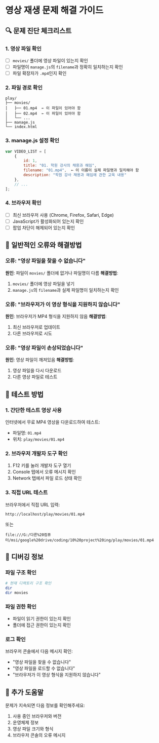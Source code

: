 # 영상 재생 문제 해결 가이드

## 🔍 문제 진단 체크리스트

### 1. 영상 파일 확인
- [ ] `movies/` 폴더에 영상 파일이 있는지 확인
- [ ] 파일명이 `manage.js`의 `filename`과 정확히 일치하는지 확인
- [ ] 파일 확장자가 `.mp4`인지 확인

### 2. 파일 경로 확인
```
play/
├── movies/
│   ├── 01.mp4  ← 이 파일이 있어야 함
│   ├── 02.mp4  ← 이 파일이 있어야 함
│   └── ...
├── manage.js
└── index.html
```

### 3. manage.js 설정 확인
```javascript
var VIDEO_LIST = [
    {
        id: 1,
        title: "01. 학원 강사의 채용과 해임",
        filename: "01.mp4",  ← 이 이름이 실제 파일명과 일치해야 함
        description: "학원 강사 채용과 해임에 관한 교육 내용"
    },
    // ...
];
```

### 4. 브라우저 확인
- [ ] 최신 브라우저 사용 (Chrome, Firefox, Safari, Edge)
- [ ] JavaScript가 활성화되어 있는지 확인
- [ ] 팝업 차단이 해제되어 있는지 확인

## 🚨 일반적인 오류와 해결방법

### 오류: "영상 파일을 찾을 수 없습니다"
**원인**: 파일이 `movies/` 폴더에 없거나 파일명이 다름
**해결방법**:
1. `movies/` 폴더에 영상 파일을 넣기
2. `manage.js`의 `filename`과 실제 파일명이 일치하는지 확인

### 오류: "브라우저가 이 영상 형식을 지원하지 않습니다"
**원인**: 브라우저가 MP4 형식을 지원하지 않음
**해결방법**:
1. 최신 브라우저로 업데이트
2. 다른 브라우저로 시도

### 오류: "영상 파일이 손상되었습니다"
**원인**: 영상 파일이 깨져있음
**해결방법**:
1. 영상 파일을 다시 다운로드
2. 다른 영상 파일로 테스트

## 🧪 테스트 방법

### 1. 간단한 테스트 영상 사용
인터넷에서 무료 MP4 영상을 다운로드하여 테스트:
- 파일명: `01.mp4`
- 위치: `play/movies/01.mp4`

### 2. 브라우저 개발자 도구 확인
1. F12 키를 눌러 개발자 도구 열기
2. Console 탭에서 오류 메시지 확인
3. Network 탭에서 파일 로드 상태 확인

### 3. 직접 URL 테스트
브라우저에서 직접 URL 입력:
```
http://localhost/play/movies/01.mp4
```
또는
```
file:///G:/다른%20컴퓨터/msi/google%20drive/coding/10%20project%20ing/play/movies/01.mp4
```

## 📝 디버깅 정보

### 파일 구조 확인
```bash
# 현재 디렉토리 구조 확인
dir
dir movies
```

### 파일 권한 확인
- 파일이 읽기 권한이 있는지 확인
- 폴더에 접근 권한이 있는지 확인

### 로그 확인
브라우저 콘솔에서 다음 메시지 확인:
- "영상 파일을 찾을 수 없습니다"
- "영상 파일을 로드할 수 없습니다"
- "브라우저가 이 영상 형식을 지원하지 않습니다"

## 🔧 추가 도움말

문제가 지속되면 다음 정보를 확인해주세요:
1. 사용 중인 브라우저와 버전
2. 운영체제 정보
3. 영상 파일 크기와 형식
4. 브라우저 콘솔의 오류 메시지 